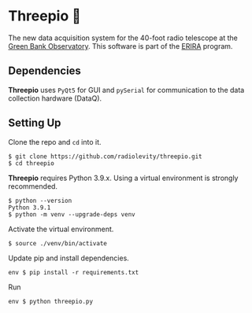 # Threepio 🤖

The new data acquisition system for the 40-foot radio telescope at the [Green Bank Observatory](https://greenbankobservatory.org/). This software is part of the [ERIRA](https://www.danreichart.com/erira) program.

## Dependencies

**Threepio** uses `PyQt5` for GUI and `pySerial` for communication to the data collection hardware (DataQ).

## Setting Up

Clone the repo and `cd` into it.
```
$ git clone https://github.com/radiolevity/threepio.git
$ cd threepio
```

**Threepio** requires Python 3.9.x. Using a virtual environment is strongly recommended.
```
$ python --version
Python 3.9.1
$ python -m venv --upgrade-deps venv
```

Activate the virtual environment.
```
$ source ./venv/bin/activate
```

Update pip and install dependencies.
```
env $ pip install -r requirements.txt
```

Run
```
env $ python threepio.py
```

